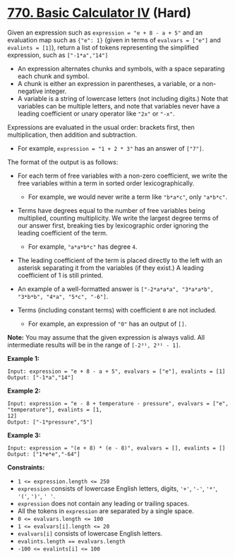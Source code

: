 # [770. Basic Calculator IV][link] (Hard)

[link]: https://leetcode.com/problems/basic-calculator-iv/

Given an expression such as `expression = "e + 8 - a + 5"` and an evaluation map such as `{"e": 1}`
(given in terms of `evalvars = ["e"]` and `evalints = [1]`), return a list of tokens representing
the simplified expression, such as `["-1*a","14"]`

- An expression alternates chunks and symbols, with a space separating each chunk and symbol.
- A chunk is either an expression in parentheses, a variable, or a non-negative integer.
- A variable is a string of lowercase letters (not including digits.) Note that variables can be
multiple letters, and note that variables never have a leading coefficient or unary operator like
`"2x"` or `"-x"`.

Expressions are evaluated in the usual order: brackets first, then multiplication, then addition and
subtraction.

- For example, `expression = "1 + 2 * 3"` has an answer of `["7"]`.

The format of the output is as follows:

- For each term of free variables with a non-zero coefficient, we write the free variables within a
term in sorted order lexicographically.
  - For example, we would never write a term like `"b*a*c"`, only `"a*b*c"`.
- Terms have degrees equal to the number of free variables being multiplied, counting multiplicity.
We write the largest degree terms of our answer first, breaking ties by lexicographic order ignoring
the leading coefficient of the term.
  - For example, `"a*a*b*c"` has degree `4`.
- The leading coefficient of the term is placed directly to the left with an asterisk separating it
from the variables (if they exist.) A leading coefficient of 1 is still printed.
- An example of a well-formatted answer is `["-2*a*a*a", "3*a*a*b", "3*b*b", "4*a", "5*c", "-6"]`.
- Terms (including constant terms) with coefficient `0` are not included.

  - For example, an expression of `"0"` has an output of `[]`.

**Note:** You may assume that the given expression is always valid. All intermediate results will be
in the range of `[-2³¹, 2³¹ - 1]`.

**Example 1:**

```
Input: expression = "e + 8 - a + 5", evalvars = ["e"], evalints = [1]
Output: ["-1*a","14"]
```

**Example 2:**

```
Input: expression = "e - 8 + temperature - pressure", evalvars = ["e", "temperature"], evalints = [1,
12]
Output: ["-1*pressure","5"]
```

**Example 3:**

```
Input: expression = "(e + 8) * (e - 8)", evalvars = [], evalints = []
Output: ["1*e*e","-64"]
```

**Constraints:**

- `1 <= expression.length <= 250`
- `expression` consists of lowercase English letters, digits, `'+'`, `'-'`, `'*'`, `'('`, `')'`, `'
'`.
- `expression` does not contain any leading or trailing spaces.
- All the tokens in `expression` are separated by a single space.
- `0 <= evalvars.length <= 100`
- `1 <= evalvars[i].length <= 20`
- `evalvars[i]` consists of lowercase English letters.
- `evalints.length == evalvars.length`
- `-100 <= evalints[i] <= 100`
